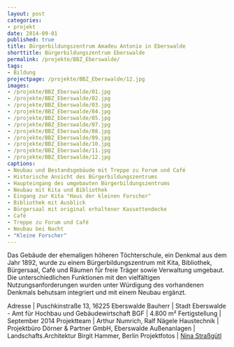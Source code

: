 ```yaml
---
layout: post
categories:
- projekt
date: 2014-09-01
published: true
title: Bürgerbildungszentrum Amadeu Antonio in Eberswalde
shorttitle: Bürgerbildungszentrum Eberswalde
permalink: /projekte/BBZ_Eberswalde/
tags: 
- Bildung
projectpage: /projekte/BBZ_Eberswalde/12.jpg
images:
- /projekte/BBZ_Eberswalde/01.jpg
- /projekte/BBZ_Eberswalde/02.jpg
- /projekte/BBZ_Eberswalde/03.jpg
- /projekte/BBZ_Eberswalde/04.jpg
- /projekte/BBZ_Eberswalde/05.jpg
- /projekte/BBZ_Eberswalde/07.jpg
- /projekte/BBZ_Eberswalde/08.jpg
- /projekte/BBZ_Eberswalde/09.jpg
- /projekte/BBZ_Eberswalde/10.jpg
- /projekte/BBZ_Eberswalde/11.jpg
- /projekte/BBZ_Eberswalde/12.jpg
captions:
- Neubau und Bestandsgebäude mit Treppe zu Forum und Café
- Historische Ansicht des Bürgerbildungszentrums
- Haupteingang des umgebauten Bürgerbildungszentrums
- Neubau mit Kita und Bibliothek
- Eingang zur Kita "Haus der kleinen Forscher"
- Bibliothek mit Ausblick
- Bürgersaal mit original erhaltener Kassettendecke
- Café
- Treppe zu Forum und Café
- Neubau bei Nacht
- "Kleine Forscher"
---
```

Das Gebäude der ehemaligen höheren Töchterschule, ein Denkmal aus dem Jahr 1892, wurde zu einem Bürgerbildungszentrum mit Kita, Biblio­thek, Bürgersaal, Café und Räumen für freie Träger sowie Verwaltung umgebaut. Die unterschiedlichen Funktionen mit den vielfältigen Nutzungsanforderungen wurden unter Würdigung des vorhandenen Denkmals behutsam integriert und mit einem Neubau ergänzt.

Adresse			|	Puschkinstraße 13, 16225 Eberswalde 
Bauherr			|	Stadt Eberswalde - Amt für Hochbau und Gebäudewirtschaft
BGF				|	4.800 m²
Fertigstellung	|	September 2014
Projektteam		|	Arthur Numrich, Ralf Nägele
Haustechnik		|	Projektbüro Dörner & Partner GmbH, Eberswalde
Außenanlagen	|	Landschafts.Architektur Birgit Hammer, Berlin
Projektfotos	|	[Nina Straßgütl](http://www.ninastrg.de/)